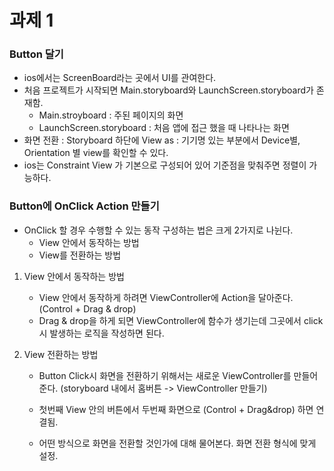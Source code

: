 # 과제 1

### Button 달기

- ios에서는 ScreenBoard라는 곳에서 UI를 관여한다.
- 처음 프로젝트가 시작되면 Main.storyboard와 LaunchScreen.storyboard가 존재함.
  - Main.stroyboard : 주된 페이지의 화면
  - LaunchScreen.storyboard : 처음 앱에 접근 했을 때 나타나는 화면
- 화면 전환 : Storyboard 하단에 View as : 기기명 있는 부분에서 Device별, Orientation 별 view를 확인할 수 있다.
- ios는 Constraint View 가 기본으로 구성되어 있어 기준점을 맞춰주면 정렬이 가능하다.

### Button에 OnClick Action 만들기

- OnClick 할 경우 수행할 수 있는 동작 구성하는 법은 크게 2가지로 나뉜다.
  - View 안에서 동작하는 방법
  - View를 전환하는 방법

1. View 안에서 동작하는 방법

   - View 안에서 동작하게 하려면 ViewController에 Action을 달아준다. 
     (Control + Drag & drop)
   - Drag & drop을 하게 되면 ViewController에 함수가 생기는데 그곳에서 click시 발생하는 로직을 작성하면 된다.

2. View 전환하는 방법

   - Button Click시 화면을 전환하기 위해서는 새로운 ViewController를 만들어준다.
     (storyboard 내에서 홈버튼 -> ViewController 만들기)

   - 첫번째 View 안의 버튼에서 두번째 화면으로 (Control + Drag&drop) 하면 연결됨.

   - 어떤 방식으로 화면을 전환할 것인가에 대해 물어본다.  화면 전환 형식에 맞게 설정.
